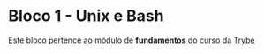 # Bloco 1 - Unix e Bash

Este bloco pertence ao módulo de **fundamentos** do curso da [Trybe](https://www.betrybe.com/)

